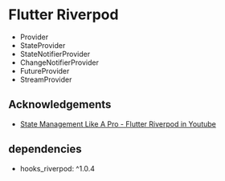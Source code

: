 
# Flutter Riverpod

 - Provider 
 - StateProvider
 - StateNotifierProvider
 - ChangeNotifierProvider
 - FutureProvider
 - StreamProvider


## Acknowledgements

 - [State Management Like A Pro - Flutter Riverpod in Youtube](console.firebase.google.com/project/library-14fed/overview)
 


## dependencies
  - hooks_riverpod: ^1.0.4

